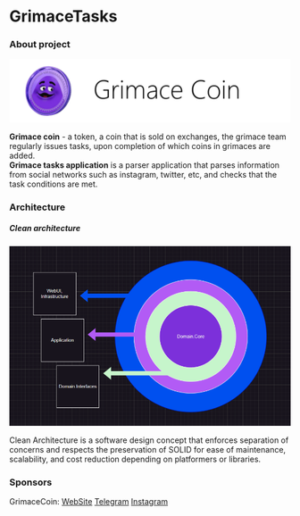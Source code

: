 # GrimaceTasks
### About project

<p align="right">
  <img src="/Docs/GrimaceCoin.png" width="900">
</p>

<b>Grimace coin</b> - a token, a coin that is sold on exchanges, the grimace team regularly issues tasks, upon completion of which coins in grimaces are added.
<br/><b>Grimace tasks application</b> is a parser application that parses information from social networks such as instagram, twitter, etc, and checks that the task conditions are met.

### Architecture

##### <a name="Parag"></a>	Clean architecture

<img src="/Docs/OnionArchitecture.png" width="1100">

Clean Architecture is a software design concept that enforces separation of concerns and respects the preservation of SOLID for ease of maintenance, scalability, and cost reduction depending on platformers or libraries.

### Sponsors
GrimaceCoin: <a href="https://grimacedoge.com">WebSite</a> 
<a href="https://t.me/grimace">Telegram</a> 
<a href="https://instagram.com/grimace_doge_coin">Instagram</a> 
